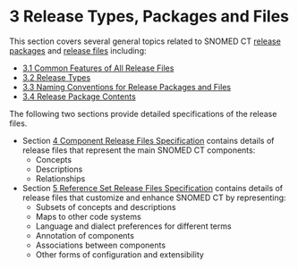 # 3 Release Types, Packages and Files

This section covers several general topics related to SNOMED CT [release packages](https://confluence.ihtsdotools.org/display/DOCGLOSS/release+package) and [release files](https://confluence.ihtsdotools.org/display/DOCGLOSS/release+file) including:

* [3.1 Common Features of All Release Files](../3%20release-types-packages-and-files/3.1-Common-Features-of-All-Release-Files_71172635.html)
* [3.2 Release Types](../3%20release-types-packages-and-files/3.2-Release-Types_28739357.html)
* [3.3 Naming Conventions for Release Packages and Files](../3%20release-types-packages-and-files/3.3-Naming-Conventions-for-Release-Packages-and-Files_56330780.html)
* [3.4 Release Package Contents](../3%20release-types-packages-and-files/3.4-Release-Package-Contents_71172628.html)

The following two sections provide detailed specifications of the release files.

* Section [4 Component Release Files Specification](../3%20release-types-packages-and-files/4-Component-Release-Files-Specification_28739335.html) contains details of release files that represent the main SNOMED CT components:
  * Concepts
  * Descriptions
  * Relationships
* Section [5 Reference Set Release Files Specification](../3%20release-types-packages-and-files/5-Reference-Set-Release-Files-Specification_28739362.html) contains details of release files that customize and enhance SNOMED CT by representing:
  * Subsets of concepts and descriptions
  * Maps to other code systems
  * Language and dialect preferences for different terms
  * Annotation of components
  * Associations between components
  * Other forms of configuration and extensibility
